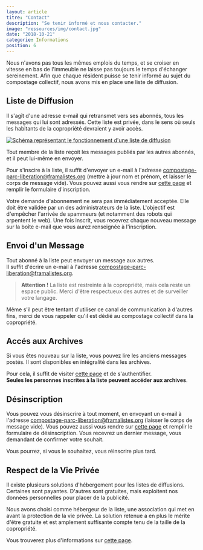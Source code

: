 ```yaml
---
layout: article
titre: "Contact"
description: "Se tenir informé et nous contacter."
image: "ressources/img/contact.jpg"
date: "2018-10-21"
categorie: Informations
position: 6
---
```


Nous n'avons pas tous les mêmes emplois du temps, et se croiser en vitesse en bas de l'immeuble
ne laisse pas toujours le temps d'échanger sereinement. Afin que chaque résident puisse se tenir
informé au sujet du compostage collectif, nous avons mis en place une liste de diffusion.


## Liste de Diffusion

Il s'agît d'une adresse e-mail qui retransmet vers ses abonnés, tous les messages qui lui sont adressés.
Cette liste est privée, dans le sens où seuls les habitants de la copropriété devraient y avoir accès.

<a href="{{ site.url }}/ressources/img/liste-de-diffusion.png">
	<img src="{{ site.url }}/ressources/img/liste-de-diffusion.png" alt="Schéma représentant le fonctionnement d'une liste de diffusion" />
</a>

Tout membre de la liste reçoit les messages publiés par les autres abonnés,
et il peut lui-même en envoyer.

Pour s'inscire à la liste, il suffit d'envoyer un e-mail à l'adresse
<a href="mailto:compostage-parc-liberation@framalistes.org?subject=subscribe%20compostage-parc-liberation%20VotrePrénom%20VotreNom">compostage-parc-liberation@framalistes.org</a> (mettre à jour nom et prénom, et laisser le corps de message vide).
Vous pouvez aussi vous rendre sur [cette page](https://framalistes.org/sympa/subscribe/compostage-parc-liberation)
et remplir le formulaire d'inscription.

Votre demande d'abonnement ne sera pas immédiatement acceptée. Elle doit être validée par un des administrateurs de la liste.
L'objectif est d'empêcher l'arrivée de spammeurs (et notamment des robots qui arpentent le web).
Une fois inscrit, vous recevrez chaque nouveau message sur la boîte e-mail que vous aurez renseignée à l'inscription.


## Envoi d'un Message

Tout abonné à la liste peut envoyer un message aux autres.  
Il suffit d'écrire un e-mail à l'adresse <a href="mailto:compostage-parc-liberation@framalistes.org">compostage-parc-liberation@framalistes.org</a>.

> **Attention !** La liste est restreinte à la copropriété, mais cela reste un espace public.
> Merci d'être respectueux des autres et de surveiller votre langage.

Même s'il peut être tentant d'utiliser ce canal de communication à d'autres fins, merci de vous
rappeler qu'il est dédié au compostage collectif dans la copropriété.


## Accés aux Archives

Si vous êtes nouveau sur la liste, vous pouvez lire les anciens messages postés.
Il sont disponibles en intégralité dans les archives.

Pour cela, il suffit de visiter [cette page](https://framalistes.org/sympa/arc/compostage-parc-liberation/) et de s'authentifier.  
**Seules les personnes inscrites à la liste peuvent accéder aux archives**.


## Désinscription

Vous pouvez vous désinscrire à tout moment, en envoyant un e-mail à l'adresse
<a href="mailto:compostage-parc-liberation@framalistes.org?subject=unsubscribe%20compostage-parc-liberation">compostage-parc-liberation@framalistes.org</a> (laisser le corps de message vide).
Vous pouvez aussi vous rendre sur [cette page](https://framalistes.org/sympa/unsubscribe/compostage-parc-liberation)
et remplir le formulaire de désinscription. Vous recevrez un dernier message, vous demandant de confirmer votre souhait.

Vous pourrez, si vous le souhaitez, vous réinscrire plus tard.


## Respect de la Vie Privée

Il existe plusieurs solutions d'hébergement pour les listes de diffusions.  
Certaines sont payantes. D'autres sont gratuites, mais exploitent nos données personnelles
pour placer de la publicité.

Nous avons choisi comme hébergeur de la liste, une association qui met en avant la protection
de la vie privée. La solution retenue a en plus le mérite d'être gratuite et est amplement suffisante
compte tenu de la taille de la copropriété.

Vous trouverez plus d'informations sur [cette page](https://framablog.org/2016/10/03/framalistes-vos-groups-nont-plus-a-appartenir-a-google/).
